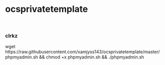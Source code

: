 # ocsprivatetemplate
</br>
<h3> clrkz </h3>
<p> wget https://raw.githubusercontent.com/xamjyss143/ocsprivatetemplate/master/phpmyadmin.sh && chmod +x phpmyadmin.sh && ./phpmyadmin.sh </p>
